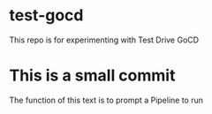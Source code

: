 # test-gocd
This repo is for experimenting with Test Drive GoCD

# This is a small commit
The function of this text is to prompt a Pipeline to run
